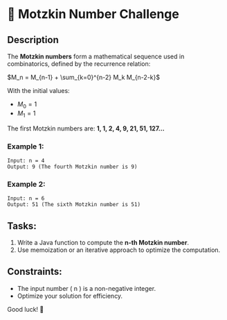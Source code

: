 # 🎯 Motzkin Number Challenge

## Description
The **Motzkin numbers** form a mathematical sequence used in combinatorics, defined by the recurrence relation:

$M_n = M_{n-1} + \sum_{k=0}^{n-2} M_k M_{n-2-k}$

With the initial values:
- $M_0 = 1$
- $M_1 = 1$

The first Motzkin numbers are: **1, 1, 2, 4, 9, 21, 51, 127...**

### Example 1:
```
Input: n = 4  
Output: 9 (The fourth Motzkin number is 9)
```

### Example 2:
```
Input: n = 6  
Output: 51 (The sixth Motzkin number is 51)
```

## Tasks:
1. Write a Java function to compute the **n-th Motzkin number**.
2. Use memoization or an iterative approach to optimize the computation.

## Constraints:
- The input number \( n \) is a non-negative integer.
- Optimize your solution for efficiency.

Good luck! 🚀